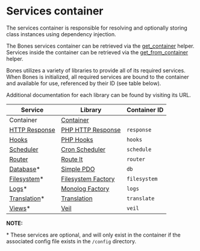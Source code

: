 # Services container

The services container is responsible for resolving and optionally storing class instances using dependency injection. 

The Bones services container can be retrieved via the [get_container](helpers.md#get_container) helper. 
Services inside the container can be retrieved via the [get_from_container](helpers.md#get_from_container) helper.

Bones utilizes a variety of libraries to provide all of its required services. 
When Bones is initialized, all required services are bound to the container and available for use, referenced by their ID (see table below).

Additional documentation for each library can be found by visiting its URL.

| Service                                     | Library                                                                   | Container ID | 
|---------------------------------------------|---------------------------------------------------------------------------|--------------|
| Container                                   | [Container](https://github.com/bayfrontmedia/container)                   |              |
| [HTTP Response](libraries/http-response.md) | [PHP HTTP Response](https://github.com/bayfrontmedia/php-http-response)   | `response`   |
| [Hooks](libraries/hooks.md)                 | [PHP Hooks](https://github.com/bayfrontmedia/php-hooks)                   | `hooks`      |
| [Scheduler](libraries/scheduler.md)         | [Cron Scheduler](https://github.com/bayfrontmedia/cron-scheduler)         | `schedule`   |
| [Router](libraries/router.md)               | [Route It](https://github.com/bayfrontmedia/route-it)                     | `router`     |
| [Database](libraries/database.md)*          | [Simple PDO](https://github.com/bayfrontmedia/simple-pdo)                 | `db`         |
| [Filesystem](libraries/filesystem.md)*      | [Filesystem Factory](https://github.com/bayfrontmedia/filesystem-factory) | `filesystem` |
| [Logs](libraries/logs.md)*                  | [Monolog Factory](https://github.com/bayfrontmedia/monolog-factory)       | `logs`       |
| [Translation](libraries/translation.md)*    | [Translation](https://github.com/bayfrontmedia/translation)               | `translate`  |
| [Views](libraries/views.md)*                | [Veil](https://github.com/bayfrontmedia/veil)                             | `veil`       |

**NOTE:**

\* These services are optional, and will only exist in the container if the associated config file exists in the `/config` directory.